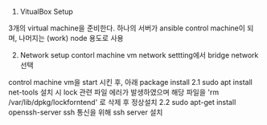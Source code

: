 1. VitualBox Setup

 3개의 virtual machine을 준비한다.
 하나의 서버가 ansible control machine이 되며, 나머지는 (work) node 용도로 사용

2. Network setup
 contorl machine vm network settting에서 bridge network 선택
 
 control machine vm을 start 시킨 후, 아래 package install
 2.1 sudo apt install net-tools
 설치 시 lock 관련 파일 에러가 발생하였으며 해당 파일을 'rm /var/lib/dpkg/lockforntend' 로 삭제 후 정상설치
 2.2 sudo apt-get install openssh-server
  ssh 통신을 위해 ssh server 설치
  
